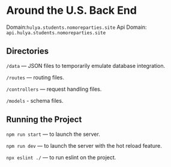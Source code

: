 # Around the U.S. Back End

Domain:`hulya.students.nomoreparties.site`
Api Domain: `api.hulya.students.nomoreparties.site`

## Directories

`/data` — JSON files to temporarily emulate database integration.

`/routes` — routing files.

`/controllers` — request handling files.

`/models` - schema files.

## Running the Project

`npm run start` — to launch the server.

`npm run dev` — to launch the server with the hot reload feature.

`npx eslint ./` — to run eslint on the project.
